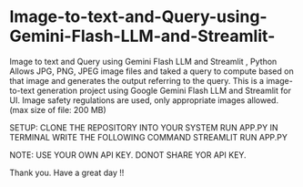 # Image-to-text-and-Query-using-Gemini-Flash-LLM-and-Streamlit-
Image to text and Query using Gemini Flash LLM and Streamlit , Python
Allows JPG, PNG, JPEG image files and taked a query to compute based on that image and generates the output referring to the query.
This is a image-to-text generation project using Google Gemini Flash LLM and Streamlit for UI. 
Image safety regulations are used, only appropriate images allowed. (max size of file: 200 MB)

SETUP:
CLONE THE REPOSITORY INTO YOUR SYSTEM 
RUN APP.PY IN TERMINAL WRITE THE FOLLOWING COMMAND
STREAMLIT RUN APP.PY

NOTE:
USE YOUR OWN API KEY. DONOT SHARE YOR API KEY.

Thank you. Have a great day !!
